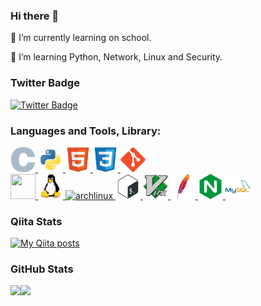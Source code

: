 ### Hi there 👋

<!--
**nakayumc0278/nakayumc0278** is a ✨ _special_ ✨ repository because its `README.md` (this file) appears on your GitHub profile.

Here are some ideas to get you started:

- 👯 I’m looking to collaborate on ...
- 🤔 I’m looking for help with ...
- 💬 Ask me about ...
- 📫 How to reach me: ...
- 😄 Pronouns: ...
- ⚡ Fun fact: ...
-->

<p> 🔭 I’m currently learning on school.</p>
<p> 🌱 I’m learning Python, Network, Linux and Security.</p>


### Twitter Badge
[![Twitter Badge](https://img.shields.io/badge/-@nakayumc0278-1ca0f1?style=flat-square&labelColor=1ca0f1&logo=twitter&logoColor=white&link=https://twitter.com/nakayumc0278)](https://twitter.com/nakayumc0278)

### Languages and Tools, Library:
<a href="https://www.cprogramming.com/" target="_blank">
    <img src="https://raw.githubusercontent.com/devicons/devicon/master/icons/c/c-original.svg" alt="c" width="40" height="40"/>
</a>
<a href="https://www.python.org" target="_blank">
    <img src="https://raw.githubusercontent.com/devicons/devicon/master/icons/python/python-original.svg" alt="python" width="40" height="40"/>
</a> 
<a href="https://www.w3.org/html/" target="_blank">
    <img src="https://raw.githubusercontent.com/devicons/devicon/master/icons/html5/html5-original.svg" alt="html5" width="40" height="40"/>
</a>
<a href="https://www.w3schools.com/css/" target="_blank">
    <img src="https://raw.githubusercontent.com/devicons/devicon/master/icons/css3/css3-original.svg" alt="css3" width="40" height="40"/>
</a>
<a href="https://git-scm.com/" target="_blank">
    <img src="https://raw.githubusercontent.com/devicons/devicon/master/icons/git/git-original.svg" alt="git" width="40" height="40"/>
</a> <br>
<a href="https://azure.microsoft.com/" target="_blank">
    <img src="https://cdn.worldvectorlogo.com/logos/azure-1.svg" width="40" height="40"/>
</a>
<a href="https://en.wikipedia.org/wiki/Linux" target="_blank">
    <img src="https://raw.githubusercontent.com/devicons/devicon/master/icons/linux/linux-original.svg" alt="linux" width="40" height="40"/>
</a>
<a href="https://archlinux.org/" target="_blank">
    <img src="https://cdn.worldvectorlogo.com/logos/arch-linux-logo.svg" alt="archlinux" width="40" height="40"/>
</a>
<a href="https://www.gnu.org/software/bash/" target="_blank">
    <img src="https://raw.githubusercontent.com/devicons/devicon/master/icons/bash/bash-original.svg" alt="bash" width="40" height="40"/>
</a>
<a href="http://www.vim.org/" target="_blank">
    <img src="https://raw.githubusercontent.com/devicons/devicon/master/icons/vim/vim-original.svg" alt="vim" width="40" height="40"/>
</a>
<a href="https://www.apache.org/" target="_blank">
    <img src="https://raw.githubusercontent.com/devicons/devicon/master/icons/apache/apache-original.svg" alt="apache" width="40" height="40"/>
</a>
<a href="https://www.nginx.com/" target="_blank">
    <img src="https://raw.githubusercontent.com/devicons/devicon/master/icons/nginx/nginx-original.svg" alt="nginx" width="40" height="40"/>
</a>
<a href="https://www.mysql.com/" target="_blank">
    <img src="https://raw.githubusercontent.com/devicons/devicon/master/icons/mysql/mysql-original-wordmark.svg" alt="MySQL" width="40" height="40"/>
</a>

### Qiita Stats
[![My Qiita posts](https://qiita-badge.apiapi.app/s/nakayumc0278/posts.svg)](http://qiita.com/nakayumc0278)

### GitHub Stats
<div>
   <img align="left" src="https://github-status.nakayumc0278.vercel.app/api?username=nakayumc0278&show_icons=true&theme=gruvbox" />
</div>
<div>
  <img src="https://github-profile-trophy.vercel.app/?username=nakayumc0278&theme=onedark" />
</div>

